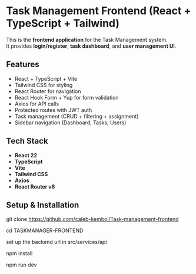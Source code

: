 
# Task Management Frontend (React + TypeScript + Tailwind)

This is the **frontend application** for the Task Management system.  
It provides **login/register**, **task dashboard**, and **user management UI**.


## Features
- React + TypeScript + Vite
- Tailwind CSS for styling
- React Router for navigation
- React Hook Form + Yup for form validation
- Axios for API calls
- Protected routes with JWT auth
- Task management (CRUD + filtering + assignment)
- Sidebar navigation (Dashboard, Tasks, Users)


## Tech Stack
- **React 22**
- **TypeScript**
- **Vite**
- **Tailwind CSS**
- **Axios**
- **React Router v6**

## Setup & Installation
   
   git clone https://github.com/caleb-kemboi/Task-management-frontend

   cd TASKMANAGER-FRONTEND

   set up the backend url in src/services/api

   npm install

   npm run dev
